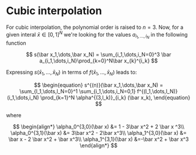 # Cubic interpolation

For cubic interpolation, the polynomial order is raised to $n=3$. Now, for a
given interal $\bar x \in [0, 1]^N$ we're looking for the values
$a_{i_1,\dots,i_N}$ in the following function

$$
s(\bar x_1,\dots,\bar x_N) = \sum_{i_1,\dots,i_N=0}^3 \bar a_{i_1,\dots,i_N}\prod_{k=0}^N\bar x_{k}^{i_k}
$$

Expressing $s(\bar x_1,\dots,\bar x_N)$ in terms of $f(\bar x_1,\dots,\bar x_N)$
leads to:

$$
\begin{equation}
s^{(n)}(\bar x_1,\dots,\bar x_N) = \sum_{l_1,\dots,l_N=0}^1 \sum_{i_1,\dots,i_N=0,1} f^{(l_1,\dots,l_N)}(i_1,\dots,i_N) \prod_{k=1}^N \alpha^{(3,l_k)}_{i_k} (\bar x_k),
\end{equation}
$$

where

$$
\begin{align*}
\alpha_0^{3,0}(\bar x) &= 1 - 3\bar x^2 + 2 \bar x ^3\\
\alpha_0^{3,1}(\bar x) &= 3\bar x^2 - 2\bar x^3\\
\alpha_1^{3,0}(\bar x) &= \bar x - 2 \bar x^2 + \bar x^3\\
\alpha_1^{3,1}(\bar x) &=-\bar x^2 + \bar x^3
\end{align*}
$$
